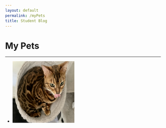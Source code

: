 ```yaml
---
layout: default
permalink: /myPets
title: Student Blog
---
```


# My Pets

---

- <img src="/images/Luna.jpg" alt="Luna" style="width:200px;height:200px;">  
